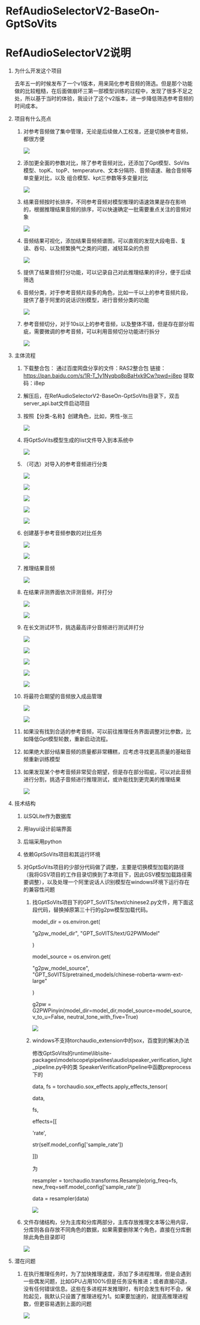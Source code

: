 # RefAudioSelectorV2-BaseOn-GptSoVits
# RefAudioSelectorV2说明

1. 为什么开发这个项目

   去年五一的时候发布了一个v1版本，用来简化参考音频的筛选。但是那个功能做的比较粗糙，在后面做崩坏三第一部模型训练的过程中，发现了很多不足之处，所以基于当时的体验，我设计了这个v2版本，进一步降低筛选参考音频的时间成本。
2. 项目有什么亮点
    1. 对参考音频做了集中管理，无论是后续做人工校准，还是切换参考音频，都很方便

       ![](readmeimage/image_Wo_FrNscxf.png)
    2. 添加更全面的参数对比，除了参考音频对比，还添加了Gpt模型、SoVits模型、topK、topP、temperature、文本分隔符、音频语速、融合音频等单变量对比，以及 组合模型、kpt三参数等多变量对比

       ![](readmeimage/image_slayh9wlFO.png)
    3. 结果音频按时长排序，不同参考音频对模型推理的语速效果是存在影响的，根据推理结果音频的排序，可以快速确定一批需要重点关注的音频对象

       ![](readmeimage/image_LiEyqE9pgT.png)
    4. 音频结果可视化，添加结果音频频谱图，可以直观的发现大段电音、复读、吞句、以及频繁换气之类的问题，减轻耳朵的负担

       ![](readmeimage/image_dyJYoeYgSh.png)
    5. 提供了结果音频打分功能，可以记录自己对此推理结果的评分，便于后续筛选
    6. 音频分类，对于参考音频片段多的角色，比如一千以上的参考音频片段，提供了基于阿里的说话识别模型，进行音频分类的功能

       ![](readmeimage/image_klCmpEUaqI.png)
    7. 参考音频切分，对于10s以上的参考音频，以及整体不错，但是存在部分瑕疵，需要微调的参考音频，可以利用音频切分功能进行拆分

       ![](readmeimage/image_LV7lyDVdOx.png)
3. 主体流程
    1. 下载整合包：
       通过百度网盘分享的文件：RAS2整合包
       链接：https://pan.baidu.com/s/1R-T_1y1Nyqbq8pBaHxk9Cw?pwd=i8ep
       提取码：i8ep
    2. 解压后，在RefAudioSelectorV2-BaseOn-GptSoVits目录下，双击server\_api.bat文件启动项目
    3. 按照【分类-名称】创建角色，比如，男性-张三

       ![](readmeimage/image_EMZWL7ClKz.png)
    4. 将GptSoVits模型生成的list文件导入到本系统中

       ![](readmeimage/image_aZK-HU_3W8.png)
    5. （可选）对导入的参考音频进行分类

       ![](readmeimage/image_QL9jMYMHD0.png)

       ![](readmeimage/image_T0_ckg9_LV.png)

       ![](readmeimage/image_hf_csisjp9.png)

       ![](readmeimage/image_klCmpEUaqI.png)

       ![](readmeimage/image_M19e48kRiX.png)
    6. 创建基于参考音频参数的对比任务

       ![](readmeimage/image_qXYsLclsOZ.png)

       ![](readmeimage/image_slayh9wlFO.png)
    7. 推理结果音频

       ![](readmeimage/image_2pzOQApOwH.png)
    8. 在结果评测界面依次评测音频，并打分

       ![](readmeimage/image_YOHFI_YZ-8.png)

       ![](readmeimage/image_dyJYoeYgSh.png)
    9. 在长文测试环节，挑选最高评分音频进行测试并打分

       ![](readmeimage/image__xC_yabZfZ.png)

       ![](readmeimage/image_k7MWc1aRsf.png)

       ![](readmeimage/image_CBR-0Tc6ho.png)

       ![](readmeimage/image_CKiRw9kizf.png)

       ![](readmeimage/image_3yF-LIoRPT.png)
    10. 将最符合期望的音频放入成品管理

        ![](readmeimage/image_qsm6WL32ZC.png)

        ![](readmeimage/image_J3kgj37Vnt.png)
    11. 如果没有找到合适的参考音频，可以前往推理任务界面调整对比参数，比如降低Gpt模型轮数，重新启动流程。
    12. 如果绝大部分结果音频的质量都非常糟糕，应考虑寻找更高质量的基础音频重新训练模型
    13. 如果发现某个参考音频非常契合期望，但是存在部分瑕疵，可以对此音频进行分割，挑选子音频进行推理测试，或许能找到更完美的推理结果

        ![](readmeimage/image_LV7lyDVdOx.png)
4. 技术结构
    1. 以SQLite作为数据库
    2. 用layui设计前端界面
    3. 后端采用python
    4. 依赖GptSoVits项目和其运行环境
    5. 对GptSoVits项目的少部分代码做了调整，主要是切换模型加载的路径（我将GSV项目的工作目录切换到了本项目下，因此GSV模型加载路径需要调整），以及处理一个阿里说话人识别模型在windows环境下运行存在的兼容性问题
        1. 找GptSoVits项目下的GPT\_SoVITS/text/chinese2.py文件，用下面这段代码，替换掉原第三十行的g2pw模型加载代码。

           model\_dir = os.environ.get( &#x20;

           "g2pw\_model\_dir", "GPT\_SoVITS/text/G2PWModel" &#x20;

           ) &#x20;

           model\_source = os.environ.get( &#x20;

           "g2pw\_model\_source", "GPT\_SoVITS/pretrained\_models/chinese-roberta-wwm-ext-large" &#x20;

           ) &#x20;

           g2pw = G2PWPinyin(model\_dir=model\_dir,model\_source=model\_source,v\_to\_u=False, neutral\_tone\_with\_five=True)

           ![](readmeimage/image_s3Gj42KCar.png)
        2. windows不支持torchaudio\_extension中的sox，百度到的解决办法

           修改GptSoVits的runtime\lib\site-packages\modelscope\pipelines\audio\speaker\_verification\_light\_pipeline.py中的类 SpeakerVerificationPipeline中函数preprocess下的

           data, fs = torchaudio.sox\_effects.apply\_effects\_tensor(

           data,

           fs,

           effects=\[\[

           'rate',

           str(self.model\_config\['sample\_rate'])

           ]])

           为

           resampler = torchaudio.transforms.Resample(orig\_freq=fs, new\_freq=self.model\_config\['sample\_rate'])

           data = resampler(data)

           ![](readmeimage/image_UwBZo8EelV.png)
    6. 文件存储结构，分为主库和分库两部分，主库存放推理文本等公用内容，分库则各自存放不同角色的数据，如果需要删除某个角色，直接在分库删除此角色目录即可

       ![](readmeimage/image_U3viOiVe1Y.png)
5. 潜在问题
    1. 在执行推理任务时，为了加快推理速度，添加了多进程推理，但是会遇到一些偶发问题，比如GPU占用100%但是任务没有推进；或者直接闪退，没有任何错误信息。这些在多进程并发推理时，有时会发生有时不会，保险起见，我默认只设置了推理进程为1。如果要加速的，就提高推理进程数，但更容易遇到上面的问题

       ![](readmeimage/image_B15y4lD2SH.png)
